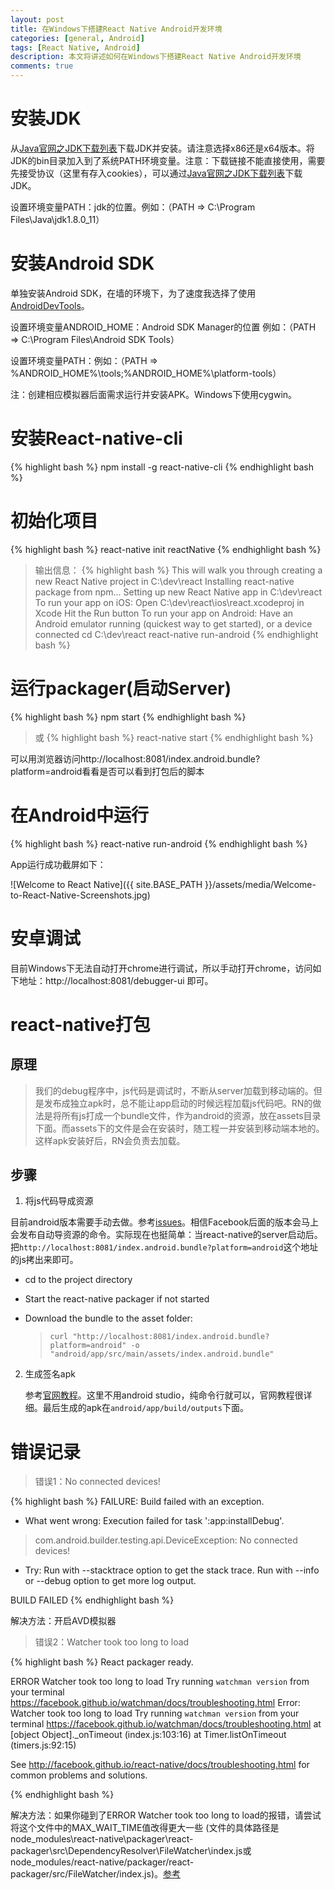 ```yaml
---
layout: post
title: 在Windows下搭建React Native Android开发环境
categories: [general, Android]
tags: [React Native, Android]
description: 本文将讲述如何在Windows下搭建React Native Android开发环境
comments: true
---
```


# 安装JDK

从[Java官网之JDK下载列表](http://www.oracle.com/technetwork/java/javase/downloads/jdk8-downloads-2133151.html)下载JDK并安装。请注意选择x86还是x64版本。将JDK的bin目录加入到了系统PATH环境变量。注意：下载链接不能直接使用，需要先接受协议（这里有存入cookies），可以通过[Java官网之JDK下载列表](http://www.oracle.com/technetwork/java/javase/downloads/jdk8-downloads-2133151.html)下载JDK。

设置环境变量PATH：jdk的位置。例如：（PATH => C:\Program Files\Java\jdk1.8.0_11）

# 安装Android SDK

单独安装Android SDK，在墙的环境下，为了速度我选择了使用[AndroidDevTools](http://androiddevtools.cn/)。

设置环境变量ANDROID_HOME：Android SDK Manager的位置 例如：（PATH => C:\Program Files\Android SDK Tools）

设置环境变量PATH：例如：（PATH => %ANDROID_HOME%\tools;%ANDROID_HOME%\platform-tools）

注：创建相应模拟器后面需求运行并安装APK。Windows下使用cygwin。

# 安装React-native-cli

{% highlight bash %}
npm install -g react-native-cli
{% endhighlight bash %}

# 初始化项目

{% highlight bash %}
react-native init reactNative
{% endhighlight bash %}
> 输出信息：
{% highlight bash %}
This will walk you through creating a new React Native project in C:\dev\react
Installing react-native package from npm...
Setting up new React Native app in C:\dev\react
To run your app on iOS:
   Open C:\dev\react\ios\react.xcodeproj in Xcode
   Hit the Run button
To run your app on Android:
   Have an Android emulator running (quickest way to get started), or a device connected
   cd C:\dev\react
   react-native run-android
{% endhighlight bash %}

# 运行packager(启动Server)

{% highlight bash %}
npm start
{% endhighlight bash %}
> 或
{% highlight bash %}
react-native start
{% endhighlight bash %}

可以用浏览器访问http://localhost:8081/index.android.bundle?platform=android看看是否可以看到打包后的脚本


# 在Android中运行

{% highlight bash %}
react-native run-android
{% endhighlight bash %}

App运行成功截屏如下：

![Welcome to React Native]({{ site.BASE_PATH }}/assets/media/Welcome-to-React-Native-Screenshots.jpg)


# 安卓调试

目前Windows下无法自动打开chrome进行调试，所以手动打开chrome，访问如下地址：http://localhost:8081/debugger-ui 即可。

# react-native打包

## 原理

> 我们的debug程序中，js代码是调试时，不断从server加载到移动端的。但是发布成独立apk时，总不能让app启动的时候远程加载js代码吧。RN的做法是将所有js打成一个bundle文件，作为android的资源，放在assets目录下面。而assets下的文件是会在安装时，随工程一并安装到移动端本地的。这样apk安装好后，RN会负责去加载。

## 步骤

1. 将js代码导成资源

目前android版本需要手动去做。参考[issues](https://github.com/facebook/react-native/issues/2743#issuecomment-140697340)。相信Facebook后面的版本会马上会发布自动导资源的命令。实际现在也挺简单：当react-native的server启动后。把`http://localhost:8081/index.android.bundle?platform=android`这个地址的js拷出来即可。

* cd to the project directory

* Start the react-native packager if not started

* Download the bundle to the asset folder: 
  > `curl "http://localhost:8081/index.android.bundle?platform=android" -o "android/app/src/main/assets/index.android.bundle"`

2. 生成签名apk

   参考[官网教程](https://facebook.github.io/react-native/docs/signed-apk-android.html#content)。这里不用android studio，纯命令行就可以，官网教程很详细。最后生成的apk在`android/app/build/outputs`下面。


# 错误记录

> 错误1：No connected devices!

{% highlight bash %}
FAILURE: Build failed with an exception.

* What went wrong:
Execution failed for task ':app:installDebug'.
> com.android.builder.testing.api.DeviceException: No connected devices!

* Try:
Run with --stacktrace option to get the stack trace. Run with --info or --debug                                                                      option to get more log output.

BUILD FAILED
{% endhighlight bash %}

解决方法：开启AVD模拟器

> 错误2：Watcher took too long to load

{% highlight bash %}
React packager ready.

 ERROR  Watcher took too long to load
Try running `watchman version` from your terminal
https://facebook.github.io/watchman/docs/troubleshooting.html
Error: Watcher took too long to load
Try running `watchman version` from your terminal
https://facebook.github.io/watchman/docs/troubleshooting.html
    at [object Object]._onTimeout (index.js:103:16)
    at Timer.listOnTimeout (timers.js:92:15)

See http://facebook.github.io/react-native/docs/troubleshooting.html
for common problems and solutions.

{% endhighlight bash %}

解决方法：如果你碰到了ERROR Watcher took too long to load的报错，请尝试将这个文件中的MAX_WAIT_TIME值改得更大一些 (文件的具体路径是node_modules\react-native\packager\react-packager\src\DependencyResolver\FileWatcher\index.js或node_modules/react-native/packager/react-packager/src/FileWatcher/index.js)。[参考](http://reactnative.cn/docs/linux-windows-support.html#content)
